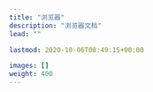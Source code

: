 ```yaml
---
title: "浏览器"
description: "浏览器文档"
lead: ""

lastmod: 2020-10-06T08:49:15+00:00

images: []
weight: 400
---
```

